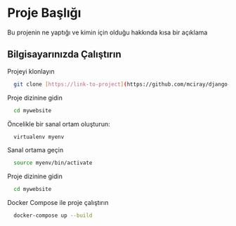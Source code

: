 

# Proje Başlığı

Bu projenin ne yaptığı ve kimin için olduğu hakkında kısa bir açıklama


## Bilgisayarınızda Çalıştırın

Projeyi klonlayın

```bash
  git clone [https://link-to-project](https://github.com/mciray/django-channels-chat.git)
```

Proje dizinine gidin

```bash
  cd mywebsite
```

Öncelikle bir sanal ortam oluşturun:

```bash
  virtualenv myenv
```

Sanal ortama geçin

```bash
  source myenv/bin/activate

```
Proje dizinine gidin
```bash
  cd mywebsite
```
Docker Compose ile proje çalıştırın

```bash
  docker-compose up --build

```


  
